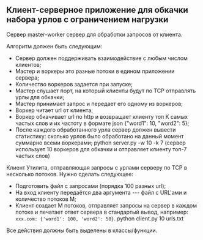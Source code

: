 ## Клиент-серверное приложение для обкачки набора урлов с ограничением нагрузки
Cервер
master-worker cервер для обработки запросов от клиента.

Алгоритм должен быть следующим:

- Сервер должен поддерживать взаимодействие с любым числом клиентов;
- Мастер и воркеры это разные потоки в едином приложении сервера;
- Количество воркеров задается при запуске;
- Мастер слушает порт, на который клиенты будут по TCP отправлять урлы для обкачки;
- Мастер принимает запроc и передает его одному из воркеров;
- Воркер читает url от клиента;
- Воркер обкачивает url по http и возвращает клиенту топ K самых частых слов и их частоту в формате json {"word1": 10, "word2": 5};
- После каждого обработанного урла сервер должен вывести статистику: сколько урлов было обработано на данный момент суммарно всеми воркерами;
python server.py -w 10 -k 7 (сервер использует 10 воркеров для обкачки и отправляет клиенту топ-7 частых слов)

Клиент
Утилита, отправляющая запросы с урлами серверу по TCP в несколько потоков. Нужно сделать следующее:

- Подготовить файл с запросами (порядка 100 разных url);
- На вход клиенту передаётся два аргумента --- файл с URL'ами и количество потоков M;
- Клиент создает M потоков, отправляет запросы на сервер в каждом потоке и печатает ответ сервера в стандартый вывод, например: `xxx.com: {'word1': 100, 'word2': 50}`.
python client.py 10 urls.txt

Все действия должны быть выделены в классы/функции.